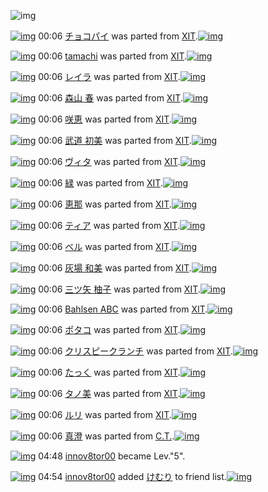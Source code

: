 ![img](http://gdrive-cdn.herokuapp.com/537b65a5bc09f0000721dda7/512px-barcode.png)

[![img](http://www.deviantsart.com/3ckch4f.png)](http://www.barcodekanojo.com/kanojo/25370/%E3%83%81%E3%83%A7%E3%82%B3%E3%83%91%E3%82%A4) 00:06 [チョコパイ](http://www.barcodekanojo.com/kanojo/25370/%E3%83%81%E3%83%A7%E3%82%B3%E3%83%91%E3%82%A4) was parted from [XIT](http://www.barcodekanojo.com/kanojo/25370/%E3%83%81%E3%83%A7%E3%82%B3%E3%83%91%E3%82%A4).[![img](http://www.deviantsart.com/815jg6.jpeg)](http://www.barcodekanojo.com/user/209348/XIT) 

[![img](http://www.deviantsart.com/2id3vh3.png)](http://www.barcodekanojo.com/kanojo/2916293/tamachi) 00:06 [tamachi](http://www.barcodekanojo.com/kanojo/2916293/tamachi) was parted from [XIT](http://www.barcodekanojo.com/kanojo/2916293/tamachi).[![img](http://www.deviantsart.com/815jg6.jpeg)](http://www.barcodekanojo.com/user/209348/XIT) 

[![img](http://www.deviantsart.com/1ufpbim.png)](http://www.barcodekanojo.com/kanojo/50509/%E3%83%AC%E3%82%A4%E3%83%A9) 00:06 [レイラ](http://www.barcodekanojo.com/kanojo/50509/%E3%83%AC%E3%82%A4%E3%83%A9) was parted from [XIT](http://www.barcodekanojo.com/kanojo/50509/%E3%83%AC%E3%82%A4%E3%83%A9).[![img](http://www.deviantsart.com/815jg6.jpeg)](http://www.barcodekanojo.com/user/209348/XIT) 

[![img](http://www.deviantsart.com/3runrlh.png)](http://www.barcodekanojo.com/kanojo/1451934/%E6%A3%AE%E5%B1%B1%20%E6%98%A5) 00:06 [森山 春](http://www.barcodekanojo.com/kanojo/1451934/%E6%A3%AE%E5%B1%B1%20%E6%98%A5) was parted from [XIT](http://www.barcodekanojo.com/kanojo/1451934/%E6%A3%AE%E5%B1%B1%20%E6%98%A5).[![img](http://www.deviantsart.com/815jg6.jpeg)](http://www.barcodekanojo.com/user/209348/XIT) 

[![img](http://www.deviantsart.com/25es2a7.png)](http://www.barcodekanojo.com/kanojo/959048/%E5%92%B2%E6%81%B5) 00:06 [咲恵](http://www.barcodekanojo.com/kanojo/959048/%E5%92%B2%E6%81%B5) was parted from [XIT](http://www.barcodekanojo.com/kanojo/959048/%E5%92%B2%E6%81%B5).[![img](http://www.deviantsart.com/815jg6.jpeg)](http://www.barcodekanojo.com/user/209348/XIT) 

[![img](http://www.deviantsart.com/2le07b3.png)](http://www.barcodekanojo.com/kanojo/1716547/%E6%AD%A6%E9%81%93%20%E5%88%9D%E7%BE%8E) 00:06 [武道 初美](http://www.barcodekanojo.com/kanojo/1716547/%E6%AD%A6%E9%81%93%20%E5%88%9D%E7%BE%8E) was parted from [XIT](http://www.barcodekanojo.com/kanojo/1716547/%E6%AD%A6%E9%81%93%20%E5%88%9D%E7%BE%8E).[![img](http://www.deviantsart.com/815jg6.jpeg)](http://www.barcodekanojo.com/user/209348/XIT) 

[![img](http://www.deviantsart.com/1iif0v9.png)](http://www.barcodekanojo.com/kanojo/1796595/%E3%83%B4%E3%82%A3%E3%82%BF) 00:06 [ヴィタ](http://www.barcodekanojo.com/kanojo/1796595/%E3%83%B4%E3%82%A3%E3%82%BF) was parted from [XIT](http://www.barcodekanojo.com/kanojo/1796595/%E3%83%B4%E3%82%A3%E3%82%BF).[![img](http://www.deviantsart.com/815jg6.jpeg)](http://www.barcodekanojo.com/user/209348/XIT) 

[![img](http://www.deviantsart.com/28t1heg.png)](http://www.barcodekanojo.com/kanojo/3172098/%E7%B7%91) 00:06 [緑](http://www.barcodekanojo.com/kanojo/3172098/%E7%B7%91) was parted from [XIT](http://www.barcodekanojo.com/kanojo/3172098/%E7%B7%91).[![img](http://www.deviantsart.com/815jg6.jpeg)](http://www.barcodekanojo.com/user/209348/XIT) 

[![img](http://www.deviantsart.com/2jthrpj.png)](http://www.barcodekanojo.com/kanojo/3172243/%E6%81%B5%E9%82%A3) 00:06 [恵那](http://www.barcodekanojo.com/kanojo/3172243/%E6%81%B5%E9%82%A3) was parted from [XIT](http://www.barcodekanojo.com/kanojo/3172243/%E6%81%B5%E9%82%A3).[![img](http://www.deviantsart.com/815jg6.jpeg)](http://www.barcodekanojo.com/user/209348/XIT) 

[![img](http://www.deviantsart.com/3hnpkga.png)](http://www.barcodekanojo.com/kanojo/3178541/%E3%83%86%E3%82%A3%E3%82%A2) 00:06 [ティア](http://www.barcodekanojo.com/kanojo/3178541/%E3%83%86%E3%82%A3%E3%82%A2) was parted from [XIT](http://www.barcodekanojo.com/kanojo/3178541/%E3%83%86%E3%82%A3%E3%82%A2).[![img](http://www.deviantsart.com/815jg6.jpeg)](http://www.barcodekanojo.com/user/209348/XIT) 

[![img](http://www.deviantsart.com/3m38gm6.png)](http://www.barcodekanojo.com/kanojo/3175836/%E3%83%99%E3%83%AB) 00:06 [ベル](http://www.barcodekanojo.com/kanojo/3175836/%E3%83%99%E3%83%AB) was parted from [XIT](http://www.barcodekanojo.com/kanojo/3175836/%E3%83%99%E3%83%AB).[![img](http://www.deviantsart.com/815jg6.jpeg)](http://www.barcodekanojo.com/user/209348/XIT) 

[![img](http://www.deviantsart.com/3n24n2f.png)](http://www.barcodekanojo.com/kanojo/1941041/%E7%81%B0%E5%A0%B4%20%E5%92%8C%E7%BE%8E) 00:06 [灰場 和美](http://www.barcodekanojo.com/kanojo/1941041/%E7%81%B0%E5%A0%B4%20%E5%92%8C%E7%BE%8E) was parted from [XIT](http://www.barcodekanojo.com/kanojo/1941041/%E7%81%B0%E5%A0%B4%20%E5%92%8C%E7%BE%8E).[![img](http://www.deviantsart.com/815jg6.jpeg)](http://www.barcodekanojo.com/user/209348/XIT) 

[![img](http://www.deviantsart.com/3c976mm.png)](http://www.barcodekanojo.com/kanojo/1775539/%E4%B8%89%E3%83%84%E7%9F%A2%20%E6%9F%9A%E5%AD%90) 00:06 [三ツ矢 柚子](http://www.barcodekanojo.com/kanojo/1775539/%E4%B8%89%E3%83%84%E7%9F%A2%20%E6%9F%9A%E5%AD%90) was parted from [XIT](http://www.barcodekanojo.com/kanojo/1775539/%E4%B8%89%E3%83%84%E7%9F%A2%20%E6%9F%9A%E5%AD%90).[![img](http://www.deviantsart.com/815jg6.jpeg)](http://www.barcodekanojo.com/user/209348/XIT) 

[![img](http://www.deviantsart.com/5mjvo7.png)](http://www.barcodekanojo.com/kanojo/1511445/Bahlsen%20ABC) 00:06 [Bahlsen ABC](http://www.barcodekanojo.com/kanojo/1511445/Bahlsen%20ABC) was parted from [XIT](http://www.barcodekanojo.com/kanojo/1511445/Bahlsen%20ABC).[![img](http://www.deviantsart.com/815jg6.jpeg)](http://www.barcodekanojo.com/user/209348/XIT) 

[![img](http://www.deviantsart.com/ieu1d.png)](http://www.barcodekanojo.com/kanojo/436485/%E3%83%9D%E3%82%BF%E3%82%B3) 00:06 [ポタコ](http://www.barcodekanojo.com/kanojo/436485/%E3%83%9D%E3%82%BF%E3%82%B3) was parted from [XIT](http://www.barcodekanojo.com/kanojo/436485/%E3%83%9D%E3%82%BF%E3%82%B3).[![img](http://www.deviantsart.com/815jg6.jpeg)](http://www.barcodekanojo.com/user/209348/XIT) 

[![img](http://www.deviantsart.com/1viopga.png)](http://www.barcodekanojo.com/kanojo/50626/%E3%82%AF%E3%83%AA%E3%82%B9%E3%83%94%E3%83%BC%E3%82%AF%E3%83%A9%E3%83%B3%E3%83%81) 00:06 [クリスピークランチ](http://www.barcodekanojo.com/kanojo/50626/%E3%82%AF%E3%83%AA%E3%82%B9%E3%83%94%E3%83%BC%E3%82%AF%E3%83%A9%E3%83%B3%E3%83%81) was parted from [XIT](http://www.barcodekanojo.com/kanojo/50626/%E3%82%AF%E3%83%AA%E3%82%B9%E3%83%94%E3%83%BC%E3%82%AF%E3%83%A9%E3%83%B3%E3%83%81).[![img](http://www.deviantsart.com/815jg6.jpeg)](http://www.barcodekanojo.com/user/209348/XIT) 

[![img](http://www.deviantsart.com/1ushg0i.png)](http://www.barcodekanojo.com/kanojo/13282/%E3%81%9F%E3%81%A3%E3%81%8F) 00:06 [たっく](http://www.barcodekanojo.com/kanojo/13282/%E3%81%9F%E3%81%A3%E3%81%8F) was parted from [XIT](http://www.barcodekanojo.com/kanojo/13282/%E3%81%9F%E3%81%A3%E3%81%8F).[![img](http://www.deviantsart.com/815jg6.jpeg)](http://www.barcodekanojo.com/user/209348/XIT) 

[![img](http://www.deviantsart.com/3i5pt0m.png)](http://www.barcodekanojo.com/kanojo/7335/%E3%82%BF%E3%83%8E%E7%BE%8E) 00:06 [タノ美](http://www.barcodekanojo.com/kanojo/7335/%E3%82%BF%E3%83%8E%E7%BE%8E) was parted from [XIT](http://www.barcodekanojo.com/kanojo/7335/%E3%82%BF%E3%83%8E%E7%BE%8E).[![img](http://www.deviantsart.com/815jg6.jpeg)](http://www.barcodekanojo.com/user/209348/XIT) 

[![img](http://www.deviantsart.com/10f2b1g.png)](http://www.barcodekanojo.com/kanojo/71345/%E3%83%AB%E3%83%AA) 00:06 [ルリ](http://www.barcodekanojo.com/kanojo/71345/%E3%83%AB%E3%83%AA) was parted from [XIT](http://www.barcodekanojo.com/kanojo/71345/%E3%83%AB%E3%83%AA).[![img](http://www.deviantsart.com/815jg6.jpeg)](http://www.barcodekanojo.com/user/209348/XIT) 

[![img](http://www.deviantsart.com/eojj6g.png)](http://www.barcodekanojo.com/kanojo/3193422/%E7%9C%9F%E6%BE%84) 00:06 [真澄](http://www.barcodekanojo.com/kanojo/3193422/%E7%9C%9F%E6%BE%84) was parted from [C.T.](http://www.barcodekanojo.com/kanojo/3193422/%E7%9C%9F%E6%BE%84).[![img](http://www.deviantsart.com/fhrc6a.jpeg)](http://www.barcodekanojo.com/user/272165/C.T.) 

[![img](http://www.deviantsart.com/2es781h.jpeg)](http://www.barcodekanojo.com/user/338230/innov8tor00) 04:48 [innov8tor00](http://www.barcodekanojo.com/user/338230/innov8tor00) became Lev."5".

[![img](http://www.deviantsart.com/2es781h.jpeg)](http://www.barcodekanojo.com/user/338230/innov8tor00) 04:54 [innov8tor00](http://www.barcodekanojo.com/user/338230/innov8tor00) added [けむり](http://www.barcodekanojo.com/kanojo/1761653/%E3%81%91%E3%82%80%E3%82%8A) to friend list.[![img](http://www.deviantsart.com/9icfid.png)](http://www.barcodekanojo.com/kanojo/1761653/%E3%81%91%E3%82%80%E3%82%8A) 

